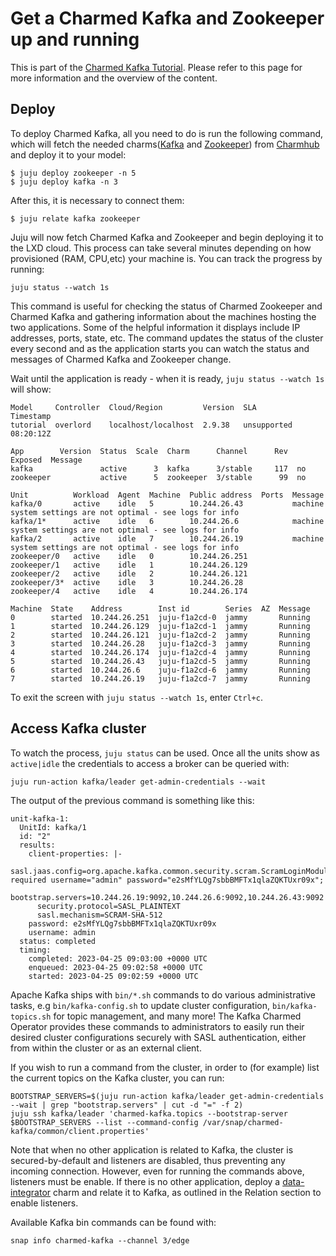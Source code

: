 # Get a Charmed Kafka and Zookeeper up and running

This is part of the [Charmed Kafka Tutorial](/t/charmed-kafka-tutorial-overview/10571). Please refer to this page for more information and the overview of the content. 

## Deploy

To deploy Charmed Kafka, all you need to do is run the following command, which will fetch the needed charms([Kafka](https://charmhub.io/kafka?channel=3/edge) and [Zookeeper](https://charmhub.io/zookeeper?channel=edge)) from [Charmhub](https://charmhub.io/) and deploy it to your model:

```shell
$ juju deploy zookeeper -n 5
$ juju deploy kafka -n 3
```

After this, it is necessary to connect them:

```shell
$ juju relate kafka zookeeper
```

Juju will now fetch Charmed Kafka and Zookeeper and begin deploying it to the LXD cloud. This process can take several minutes depending on how provisioned (RAM, CPU,etc) your machine is. You can track the progress by running:
```shell
juju status --watch 1s
```

This command is useful for checking the status of Charmed Zookeeper and Charmed Kafka and gathering information about the machines hosting the two applications. Some of the helpful information it displays include IP addresses, ports, state, etc. 
The command updates the status of the cluster every second and as the application starts you can watch the status and messages of Charmed Kafka and Zookeeper change. 

Wait until the application is ready - when it is ready, `juju status --watch 1s` will show:
```shell
Model     Controller  Cloud/Region         Version  SLA          Timestamp
tutorial  overlord    localhost/localhost  2.9.38   unsupported  08:20:12Z

App        Version  Status  Scale  Charm      Channel      Rev  Exposed  Message
kafka               active      3  kafka      3/stable     117  no       
zookeeper           active      5  zookeeper  3/stable      99  no       

Unit          Workload  Agent  Machine  Public address  Ports  Message
kafka/0       active    idle   5        10.244.26.43           machine system settings are not optimal - see logs for info
kafka/1*      active    idle   6        10.244.26.6            machine system settings are not optimal - see logs for info
kafka/2       active    idle   7        10.244.26.19           machine system settings are not optimal - see logs for info
zookeeper/0   active    idle   0        10.244.26.251          
zookeeper/1   active    idle   1        10.244.26.129          
zookeeper/2   active    idle   2        10.244.26.121          
zookeeper/3*  active    idle   3        10.244.26.28           
zookeeper/4   active    idle   4        10.244.26.174          

Machine  State    Address        Inst id        Series  AZ  Message
0        started  10.244.26.251  juju-f1a2cd-0  jammy       Running
1        started  10.244.26.129  juju-f1a2cd-1  jammy       Running
2        started  10.244.26.121  juju-f1a2cd-2  jammy       Running
3        started  10.244.26.28   juju-f1a2cd-3  jammy       Running
4        started  10.244.26.174  juju-f1a2cd-4  jammy       Running
5        started  10.244.26.43   juju-f1a2cd-5  jammy       Running
6        started  10.244.26.6    juju-f1a2cd-6  jammy       Running
7        started  10.244.26.19   juju-f1a2cd-7  jammy       Running
```
To exit the screen with `juju status --watch 1s`, enter `Ctrl+c`.


## Access Kafka cluster

To watch the process, `juju status` can be used. Once all the units show as `active|idle` the credentials to access a broker can be queried with:
```shell
juju run-action kafka/leader get-admin-credentials --wait
```

The output of the previous command is something like this:
```shell
unit-kafka-1:
  UnitId: kafka/1
  id: "2"
  results:
    client-properties: |-
      sasl.jaas.config=org.apache.kafka.common.security.scram.ScramLoginModule required username="admin" password="e2sMfYLQg7sbbBMFTx1qlaZQKTUxr09x";
      bootstrap.servers=10.244.26.19:9092,10.244.26.6:9092,10.244.26.43:9092
      security.protocol=SASL_PLAINTEXT
      sasl.mechanism=SCRAM-SHA-512
    password: e2sMfYLQg7sbbBMFTx1qlaZQKTUxr09x
    username: admin
  status: completed
  timing:
    completed: 2023-04-25 09:03:00 +0000 UTC
    enqueued: 2023-04-25 09:02:58 +0000 UTC
    started: 2023-04-25 09:02:59 +0000 UTC
```

Apache Kafka ships with `bin/*.sh` commands to do various administrative tasks, e.g `bin/kafka-config.sh` to update cluster configuration, `bin/kafka-topics.sh` for topic management, and many more! The Kafka Charmed Operator provides these commands to administrators to easily run their desired cluster configurations securely with SASL authentication, either from within the cluster or as an external client.

If you wish to run a command from the cluster, in order to (for example) list the current topics on the Kafka cluster, you can run:
```
BOOTSTRAP_SERVERS=$(juju run-action kafka/leader get-admin-credentials --wait | grep "bootstrap.servers" | cut -d "=" -f 2)
juju ssh kafka/leader 'charmed-kafka.topics --bootstrap-server $BOOTSTRAP_SERVERS --list --command-config /var/snap/charmed-kafka/common/client.properties'
```

Note that when no other application is related to Kafka, the cluster is secured-by-default and listeners are disabled, thus preventing any incoming connection. However, even for running the commands above, listeners must be enable. If there is no other application, deploy a [data-integrator](https://charmhub.io/data-integrator) charm and relate it to Kafka, as outlined in the Relation section to enable listeners.

Available Kafka bin commands can be found with:
```shell
snap info charmed-kafka --channel 3/edge
```
